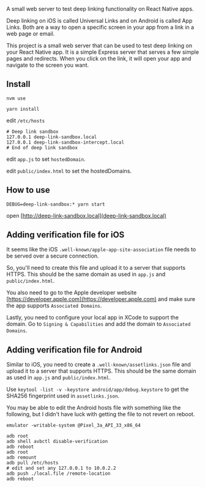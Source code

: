 A small web server to test deep linking functionality on React Native apps.

Deep linking on iOS is called Universal Links and on Android is called App Links. Both are a way to open a specific screen in your app from a link in a web page or email.

This project is a small web server that can be used to test deep linking on your React Native app. It is a simple Express server that serves a few simple pages and redirects. When you click on the link, it will open your app and navigate to the screen you want.

## Install

`nvm use`

`yarn install`

edit `/etc/hosts`

```
# Deep link sandbox
127.0.0.1 deep-link-sandbox.local
127.0.0.1 deep-link-sandbox-intercept.local
# End of deep link sandbox
```

edit `app.js` to set `hostedDomain`.

edit `public/index.html` to set the hostedDomains.

## How to use

`DEBUG=deep-link-sandbox:* yarn start`

open [http://deep-link-sandbox.local](deep-link-sandbox.local)

## Adding verification file for iOS

It seems like the iOS `.well-known/apple-app-site-association` file needs to be served over a secure connection.

So, you'll need to create this file and upload it to a server that supports HTTPS. This should be the same domain as used in `app.js` and `public/index.html`.

You also need to go to the Apple developer website [https://developer.apple.com](https://developer.apple.com) and make sure the app supports `Associated Domains`.

Lastly, you need to configure your local app in XCode to support the domain. Go to `Signing & Capabilities` and add the domain to `Associated Domains`.

## Adding verification file for Android

Similar to iOS, you need to create a `.well-known/assetlinks.json` file and upload it to a server that supports HTTPS. This should be the same domain as used in `app.js` and `public/index.html`.

Use `keytool -list -v -keystore android/app/debug.keystore` to get the SHA256 fingerprint used in `assetlinks.json`.

You may be able to edit the Android hosts file with something like the following, but I didn't have luck with getting the file to not revert on reboot.

```
emulator -writable-system @Pixel_3a_API_33_x86_64

adb root
adb shell avbctl disable-verification 
adb reboot
adb root
adb remount
adb pull /etc/hosts
# edit and set any 127.0.0.1 to 10.0.2.2
adb push ./local.file /remote-location
adb reboot
```
